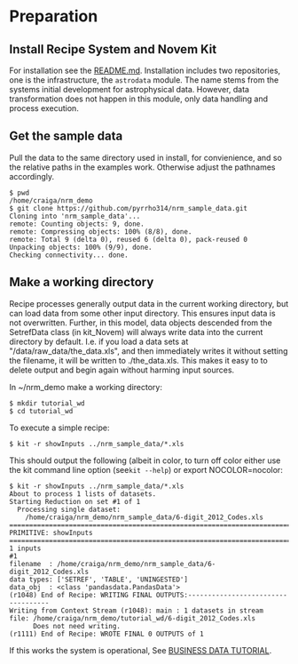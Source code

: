 Preparation
============

Install Recipe System and Novem Kit
------------------------------------

For installation see the [README.md](./README.md). Installation includes two repositories, 
one is the infrastructure, the `astrodata` module. The name stems from the systems initial development for
astrophysical data. However, data transformation does not happen in this module, only data handling and process 
execution.

Get the sample data
--------------------

Pull the data to the same directory used in install, for convienience, and so the relative paths in the examples work.  Otherwise adjust the pathnames accordingly.

    $ pwd
    /home/craiga/nrm_demo
    $ git clone https://github.com/pyrrho314/nrm_sample_data.git
    Cloning into 'nrm_sample_data'...
    remote: Counting objects: 9, done.
    remote: Compressing objects: 100% (8/8), done.
    remote: Total 9 (delta 0), reused 6 (delta 0), pack-reused 0
    Unpacking objects: 100% (9/9), done.
    Checking connectivity... done.

Make a working directory
-------------------------

Recipe processes generally output data in the current working directory, but can load data from some other input directory.  This ensures input data is not overwritten. Further, in this model, data objects descended from the SetrefData class (in kit_Novem) will always write data into the current directory by default. I.e. if you load a data sets at "/data/raw_data/the_data.xls", and then immediately writes it without setting the filename, it will be written to ./the_data.xls. This makes it easy to to delete output and begin again without harming input sources.

In ~/nrm_demo make a working directory:

    $ mkdir tutorial_wd
    $ cd tutorial_wd
    
To execute a simple recipe:

    $ kit -r showInputs ../nrm_sample_data/*.xls
    
This should output the following (albeit in color, to turn off color either use the kit command line option (see`kit --help`) or export NOCOLOR=nocolor:

    $ kit -r showInputs ../nrm_sample_data/*.xls
    About to process 1 lists of datasets.
    Starting Reduction on set #1 of 1
      Processing single dataset:
        /home/craiga/nrm_demo/nrm_sample_data/6-digit_2012_Codes.xls  
    ================================================================================
    PRIMITIVE: showInputs
    ================================================================================
    1 inputs
    #1
    filename  : /home/craiga/nrm_demo/nrm_sample_data/6-digit_2012_Codes.xls
    data types: ['SETREF', 'TABLE', 'UNINGESTED']
    data_obj  : <class 'pandasdata.PandasData'>
    (r1048) End of Recipe: WRITING FINAL OUTPUTS:-----------------------------------
    Writing from Context Stream (r1048): main : 1 datasets in stream                
    file: /home/craiga/nrm_demo/tutorial_wd/6-digit_2012_Codes.xls
          Does not need writing.
    (r1111) End of Recipe: WROTE FINAL 0 OUTPUTS of 1                               

If this works the system is operational,  See [BUSINESS DATA TUTORIAL](tutorial/BUSINESS_DATA.md).

